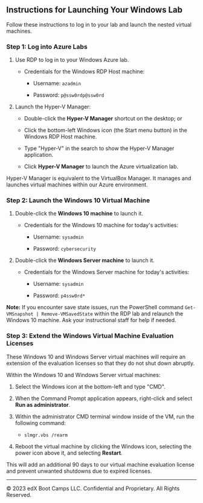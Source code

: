 ## Instructions for Launching Your Windows Lab

Follow these instructions to log in to your lab and launch the nested virtual machines. 

### Step 1: Log into Azure Labs

1. Use RDP to log in to your Windows Azure lab. 

    - Credentials for the Windows RDP Host machine:

        - Username: `azadmin`

        - Password: `p@ssw0rdp@ssw0rd`

2. Launch the Hyper-V Manager:

    - Double-click the **Hyper-V Manager** shortcut on the desktop; or

    - Click the bottom-left Windows icon (the Start menu button) in the Windows RDP Host machine.

    - Type "Hyper-V" in the search to show the Hyper-V Manager application.

    - Click **Hyper-V Manager** to launch the Azure virtualization lab.

Hyper-V Manager is equivalent to the VirtualBox Manager. It manages and launches virtual machines within our Azure environment.

### Step 2: Launch the Windows 10 Virtual Machine

1.  Double-click the **Windows 10 machine** to launch it. 

    - Credentials for the Windows 10 machine for today's activities:

        - Username: `sysadmin`

        - Password: `cybersecurity`

2.  Double-click the **Windows Server machine** to launch it. 

    - Credentials for the Windows Server machine for today's activities:

        - Username: `sysadmin`

        - Password: `p4ssw0rd*`

**Note:** If you encounter save state issues, run the PowerShell command `Get-VMSnapshot | Remove-VMSavedState` within the RDP lab and relaunch the Windows 10 machine. Ask your instructional staff for help if needed.

### Step 3: Extend the Windows Virtual Machine Evaluation Licenses

These Windows 10 and Windows Server virtual machines will require an extension of the evaluation licenses so that they do not shut down abruptly.

Within the Windows 10 and Windows Server virtual machines:

1. Select the Windows icon at the bottom-left and type "CMD".

2. When the Command Prompt application appears, right-click and select **Run as administrator**.

3. Within the administrator CMD terminal window inside of the VM, run the following command:  

    -  `slmgr.vbs /rearm`

4. Reboot the virtual machine by clicking the Windows icon, selecting the power icon above it, and selecting **Restart**.

This will add an additional 90 days to our virtual machine evaluation license and prevent unwanted shutdowns due to expired licenses.

---

© 2023 edX Boot Camps LLC. Confidential and Proprietary. All Rights Reserved.   